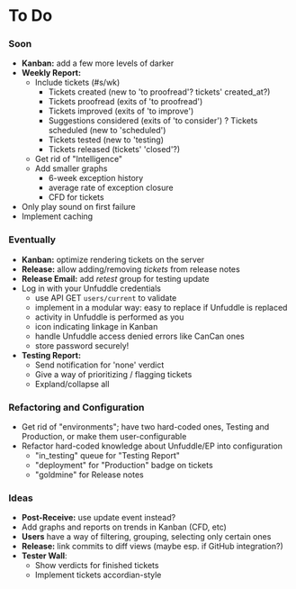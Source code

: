 # To Do

### Soon
 - **Kanban:** add a few more levels of darker
 - **Weekly Report:**
   - Include tickets (#s/wk)
     - Tickets created (new to 'to proofread'? tickets' created_at?)
     - Tickets proofread (exits of 'to proofread')
     - Tickets improved (exits of 'to improve')
     - Suggestions considered (exits of 'to consider')
     ? Tickets scheduled (new to 'scheduled')
     - Tickets tested (new to 'testing)
     - Tickets released (tickets' 'closed'?)
   - Get rid of "Intelligence"
   - Add smaller graphs
     - 6-week exception history
     - average rate of exception closure
     - CFD for tickets
 - Only play sound on first failure
 - Implement caching
 

### Eventually

 - **Kanban:** optimize rendering tickets on the server
 - **Release:** allow adding/removing _tickets_ from release notes
 - **Release Email:** add _retest_ group for testing update
 - Log in with your Unfuddle credentials
   - use API GET `users/current` to validate
   - implement in a modular way: easy to replace if Unfuddle is replaced
   - activity in Unfuddle is performed as you
   - icon indicating linkage in Kanban
   - handle Unfuddle access denied errors like CanCan ones
   - store password securely!
 - **Testing Report:**
   - Send notification for 'none' verdict
   - Give a way of prioritizing / flagging tickets
   - Expland/collapse all
 

### Refactoring and Configuration

 - Get rid of "environments"; have two hard-coded ones, Testing and Production, or make them user-configurable
 - Refactor hard-coded knowledge about Unfuddle/EP into configuration
   - "in_testing" queue for "Testing Report"
   - "deployment" for "Production" badge on tickets
   - "goldmine" for Release notes

### Ideas

 - **Post-Receive:** use update event instead?
 - Add graphs and reports on trends in Kanban (CFD, etc)
 - **Users** have a way of filtering, grouping, selecting only certain ones
 - **Release:** link commits to diff views (maybe esp. if GitHub integration?)
 - **Tester Wall**:
   - Show verdicts for finished tickets
   - Implement tickets accordian-style
